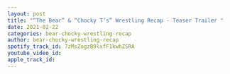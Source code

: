 ```yaml
---
layout: post
title: "“The Bear” & “Chocky T’s” Wrestling Recap - Teaser Trailer "
date: 2021-02-22
categories: bear-chocky-wrestling-recap
author: bear-chocky-wrestling-recap
spotify_track_id: 7zMsZogzB9lxfF1kwhZSRA
youtube_video_id: 
apple_track_id: 
---
```


